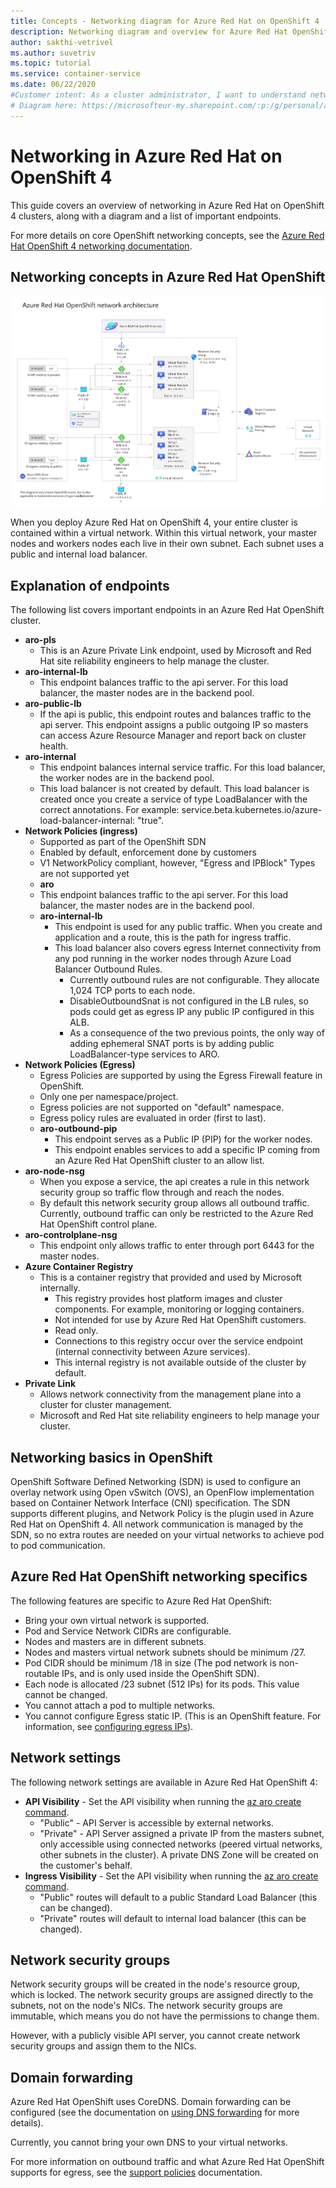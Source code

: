 ```yaml
---
title: Concepts - Networking diagram for Azure Red Hat on OpenShift 4
description: Networking diagram and overview for Azure Red Hat OpenShift networking
author: sakthi-vetrivel
ms.author: suvetriv
ms.topic: tutorial
ms.service: container-service
ms.date: 06/22/2020
#Customer intent: As a cluster administrator, I want to understand networking in a Azure Red Hat OpenShift cluster.
# Diagram here: https://microsofteur-my.sharepoint.com/:p:/g/personal/asabbour_microsoft_com/Ee8GdDIG9f5Er43CXb3irEkBU0ZeSNLNymx38dhB46FfTg?e=rfmUdA
---
```


# Networking in Azure Red Hat on OpenShift 4

This guide covers an overview of networking in Azure Red Hat on OpenShift 4 clusters, along with a diagram and a list of important endpoints.

For more details on core OpenShift networking concepts, see the [Azure Red Hat OpenShift 4 networking documentation](https://docs.openshift.com/aro/4/networking/understanding-networking.html).

## Networking concepts in Azure Red Hat OpenShift

![Azure Red Hat OpenShift 4 networking diagram](./media/concepts-networking/aro4-networking-diagram.png)

When you deploy Azure Red Hat on OpenShift 4, your entire cluster is contained within a virtual network. Within this virtual network, your master nodes and workers nodes each live in their own subnet. Each subnet uses a public and internal load balancer.

## Explanation of endpoints

The following list covers important endpoints in an Azure Red Hat OpenShift cluster.

* **aro-pls**
    * This is an Azure Private Link endpoint, used by Microsoft and Red Hat site reliability engineers to help manage the cluster.
* **aro-internal-lb**
    * This endpoint balances traffic to the api server. For this load balancer, the master nodes are in the backend pool.
* **aro-public-lb**
    * If the api is public, this endpoint routes and balances traffic to the api server. This endpoint assigns a public outgoing IP so masters can access Azure Resource Manager and report back on cluster health.
* **aro-internal**
    * This endpoint balances internal service traffic. For this load balancer, the worker nodes are in the backend pool.
    * This load balancer is not created by default. This load balancer is created once you create a service of type LoadBalancer with the correct annotations. For example: service.beta.kubernetes.io/azure-load-balancer-internal: "true".
* **Network Policies (ingress)**
    * Supported as part of the OpenShift SDN
    * Enabled by default, enforcement done by customers
    * V1 NetworkPolicy compliant, however, "Egress and IPBlock" Types are not supported yet
    * **aro**
    * This endpoint balances traffic to the api server. For this load balancer, the master nodes are in the backend pool.
  * **aro-internal-lb**
    * This endpoint is used for any public traffic. When you create and application and a route, this is the path for ingress traffic.
    * This load balancer also covers egress Internet connectivity from any pod running in the worker nodes through Azure Load Balancer Outbound Rules.
        * Currently outbound rules are not configurable. They allocate 1,024 TCP ports to each node.
        * DisableOutboundSnat is not configured in the LB rules, so pods could get as egress IP any public IP configured in this ALB.
        * As a consequence of the two previous points, the only way of adding ephemeral SNAT ports is by adding public LoadBalancer-type services to ARO.
* **Network Policies (Egress)**
    * Egress Policies are supported by using the Egress Firewall feature in OpenShift.
    * Only one per namespace/project.
    * Egress policies are not supported on "default" namespace.
    * Egress policy rules are evaluated in order (first to last).
    * **aro-outbound-pip**
        * This endpoint serves as a Public IP (PIP) for the worker nodes.
        * This endpoint enables services to add a specific IP coming from an Azure Red Hat OpenShift cluster to an allow list.
* **aro-node-nsg**
    * When you expose a service, the api creates a rule in this network security group so traffic flow through and reach the nodes.
    * By default this network security group allows all outbound traffic. Currently, outbound traffic can only be restricted to the Azure Red Hat OpenShift control plane.
* **aro-controlplane-nsg**
    * This endpoint only allows traffic to enter through port 6443 for the master nodes.
* **Azure Container Registry**
    * This is a container registry that provided and used by Microsoft internally.
        * This registry provides host platform images and cluster components. For example, monitoring or logging containers.
        * Not intended for use by Azure Red Hat OpenShift customers.  
        * Read only.
        * Connections to this registry occur over the service endpoint (internal connectivity between Azure services).
        * This internal registry is not available outside of the cluster by default.
* **Private Link**
    * Allows network connectivity from the management plane into a cluster for cluster management.
    * Microsoft and Red Hat site reliability engineers to help manage your cluster.

## Networking basics in OpenShift

OpenShift Software Defined Networking (SDN) is used to configure an overlay network using Open vSwitch (OVS), an OpenFlow implementation based on Container Network Interface (CNI) specification. The SDN supports different plugins, and Network Policy is the plugin used in Azure Red Hat on OpenShift 4. All network communication is managed by the SDN, so no extra routes are needed on your virtual networks to achieve pod to pod communication.

## Azure Red Hat OpenShift networking specifics

The following features are specific to Azure Red Hat OpenShift:
* Bring your own virtual network is supported.
* Pod and Service Network CIDRs are configurable.
* Nodes and masters are in different subnets.
* Nodes and masters virtual network subnets should be minimum /27.
* Pod CIDR should be minimum /18 in size (The pod network is non-routable IPs, and is only used inside the OpenShift SDN).
* Each node is allocated /23 subnet (512 IPs) for its pods. This value cannot be changed.
* You cannot attach a pod to multiple networks.
* You cannot configure Egress static IP. (This is an OpenShift feature. For information, see [configuring egress IPs](https://docs.openshift.com/aro/4/networking/openshift_sdn/assigning-egress-ips.html)).

## Network settings

The following network settings are available in Azure Red Hat OpenShift 4:

* **API Visibility** - Set the API visibility when running the [az aro create command](tutorial-create-cluster.md#create-the-cluster).
    * "Public" - API Server is accessible by external networks.
    * "Private" - API Server assigned a private IP from the masters subnet, only accessible using connected networks (peered virtual networks, other subnets in the cluster). A private DNS Zone will be created on the customer's behalf.
* **Ingress Visibility** - Set the API visibility when running the [az aro create command](tutorial-create-cluster.md#create-the-cluster).
    * "Public" routes will default to a public Standard Load Balancer (this can be changed).
    * "Private" routes will default to internal load balancer (this can be changed).

## Network security groups
Network security groups will be created in the node's resource group, which is locked. The network security groups are assigned directly to the subnets, not on the node's NICs. The network security groups are immutable, which means you do not have the permissions to change them. 

However, with a publicly visible API server, you cannot create network security groups and assign them to the NICs.

## Domain forwarding
Azure Red Hat OpenShift uses CoreDNS. Domain forwarding can be configured (see the documentation on [using DNS forwarding](https://docs.openshift.com/aro/4/networking/dns-operator.html#nw-dns-forward_dns-operator) for more details).

Currently, you cannot bring your own DNS to your virtual networks.


For more information on outbound traffic and what Azure Red Hat OpenShift supports for egress, see the [support policies](support-policies-v4.md) documentation.
